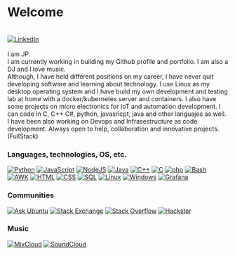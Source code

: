 <h1>Welcome</h1><br>
<a href="https://www.linkedin.com/in/juanpablojadue"><img src="https://img.shields.io/badge/LinkedIn-blue?style=flat-square&logo=linkedin" alt="LinkedIn"><br></a>
<br>
I am JP.<br>
I am currently working in building my Github profile and portfolio. I am also a DJ and I love music.<br>
Although, I have held different positions on my career, I have never quit developing software and learning about technology. 
I use Linux as my desktop operating system and I have build my own development and testing lab at home with a docker/kubernetes server and containers. 
I also have some projects on micro electronics for IoT and automation development. 
I can code in C, C++ C#, python, javasricpt, java and other languajes as well. I have been also working on Devops and Infrasestructure as code development.
Always open to help, collaboration and innovative projects.
(FullStack)
<br>

### Languages, technologies, OS, etc.<br>
[![Python](https://img.shields.io/badge/python-blue?style=for-the-badge&logo=python&logoColor=yellow)](https://github.com/jpbrain)
[![JavaScript](https://img.shields.io/badge/javascript-blue?style=for-the-badge&logo=javascript)](https://github.com/jpbrain)
[![NodeJS](https://img.shields.io/badge/nodejs-blue?style=for-the-badge&logo=nodejs)](https://github.com/jpbrain)
[![Java](https://img.shields.io/badge/java-blue?style=for-the-badge&logo=openjdk&logoColor=red)](https://github.com/jpbrain)
[![C++](https://img.shields.io/badge/c++-blue?style=for-the-badge&logo=cplusplus&logoColor=lightviolet)](https://github.com/jpbrain)
[![C](https://img.shields.io/badge/c-blue?style=for-the-badge&logo=c&logoColor=lightgrey)](https://github.com/jpbrain)
[![php](https://img.shields.io/badge/php-blue?style=for-the-badge&logo=php&logoColor=lighgrey)](https://github.com/jpbrain)
[![Bash](https://img.shields.io/badge/bash-blue?style=for-the-badge&logo=gnu-bash&logoColor=green)](https://github.com/jpbrain)
[![AWK](https://img.shields.io/badge/awk-blue?style=for-the-badge&logo=gnu-awk&logoColor=green)](https://github.com/jpbrain)
[![HTML](https://img.shields.io/badge/html-blue?style=for-the-badge&logo=HTML5&logoColor=orange)](https://github.com/jpbrain)
[![CSS](https://img.shields.io/badge/css-blue?style=for-the-badge&logo=CSS3&logoColor=lightgrey)](https://github.com/jpbrain)
[![SQL](https://img.shields.io/badge/sql-blue?style=for-the-badge&logo=mysql&logoColor=white)](https://github.com/jpbrain])
[![Linux](https://img.shields.io/badge/linux-blue?style=for-the-badge&logo=Linux)](https://github.com/jpbrain)
[![Windows](https://img.shields.io/badge/Windows-blue?style=for-the-badge&logo=Windows)](https://github.com/jpbrain)
[![Grafana](https://img.shields.io/badge/Grafana-blue?style=for-the-badge&logo=Grafana)](https://github.com/jpbrain)
<br>

### Communities
[![Ask Ubuntu](https://img.shields.io/badge/Ask_Ubuntu-blue?style=for-the-badge&logo=AskUbuntu)](https://askubuntu.com/users/1316539/jpbrain)
[![Stack Exchange](https://img.shields.io/badge/Stack_Exchange-blue?style=for-the-badge&logo=StackExchange)](https://stackexchange.com/users/21893847/jpbrain)
[![Stack Overflow](https://img.shields.io/badge/Stack_Overflow-blue?style=for-the-badge&logo=StackOverflow)](https://stackoverflow.com/users/16810670/jpbrain)
[![Hackster](https://img.shields.io/badge/Hackster-blue?style=for-the-badge&logo=Hackster)](https://www.hackster.io/jpbrain)
<br>

### Music
[![MixCloud](https://img.shields.io/badge/Mix_Cloud-blue?style=for-the-badge&logo=Mixcloud&logoColor=violet)](https://www.mixcloud.com/jpbrain/)
[![SoundCloud](https://img.shields.io/badge/Sound_Cloud-blue?style=for-the-badge&logo=Soundcloud)](https://soundcloud.com/jpbrain)





